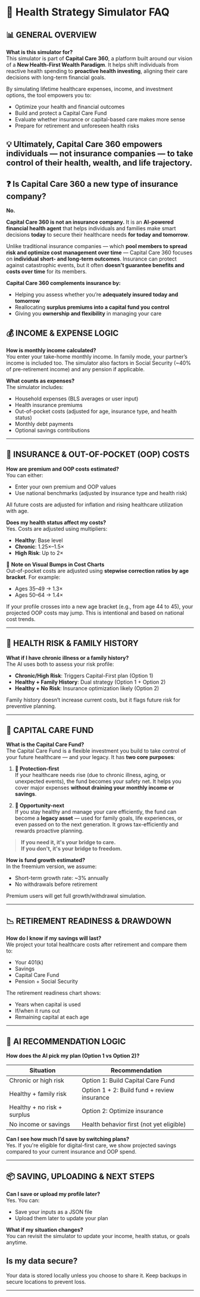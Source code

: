 # 🧠 Health Strategy Simulator FAQ

## 📊 GENERAL OVERVIEW

**What is this simulator for?**  
This simulator is part of **Capital Care 360**, a platform built around our vision of a **New Health-First Wealth Paradigm**. It helps shift individuals from reactive health spending to **proactive health investing**, aligning their care decisions with long-term financial goals.

By simulating lifetime healthcare expenses, income, and investment options, the tool empowers you to:
- Optimize your health and financial outcomes
- Build and protect a Capital Care Fund
- Evaluate whether insurance or capital-based care makes more sense
- Prepare for retirement and unforeseen health risks

💡 Ultimately, **Capital Care 360 empowers individuals — not insurance companies — to take control of their health, wealth, and life trajectory.**
---

## ❓ Is Capital Care 360 a new type of insurance company?

**No.**  

**Capital Care 360 is not an insurance company.** It is an **AI-powered financial health agent** that helps individuals and families make smart decisions **today** to secure their healthcare needs **for today and tomorrow**.

Unlike traditional insurance companies — which **pool members to spread risk and optimize cost management over time** — Capital Care 360 focuses on **individual short- and long-term outcomes**. Insurance can protect against catastrophic events, but it often **doesn't guarantee benefits and costs over time** for its members.

**Capital Care 360 complements insurance by:**
- Helping you assess whether you’re **adequately insured today and tomorrow**
- Reallocating **surplus premiums into a capital fund you control**
- Giving you **ownership and flexibility** in managing your care

## 💰 INCOME & EXPENSE LOGIC

**How is monthly income calculated?**  
You enter your take-home monthly income. In family mode, your partner’s income is included too. The simulator also factors in Social Security (~40% of pre-retirement income) and any pension if applicable.

**What counts as expenses?**  
The simulator includes:
- Household expenses (BLS averages or user input)
- Health insurance premiums
- Out-of-pocket costs (adjusted for age, insurance type, and health status)
- Monthly debt payments
- Optional savings contributions

---

## 🧾 INSURANCE & OUT-OF-POCKET (OOP) COSTS

**How are premium and OOP costs estimated?**  
You can either:
- Enter your own premium and OOP values
- Use national benchmarks (adjusted by insurance type and health risk)

All future costs are adjusted for inflation and rising healthcare utilization with age.

**Does my health status affect my costs?**  
Yes. Costs are adjusted using multipliers:
- **Healthy**: Base level
- **Chronic**: 1.25×–1.5×
- **High Risk**: Up to 2×

🧮 **Note on Visual Bumps in Cost Charts**  
Out-of-pocket costs are adjusted using **stepwise correction ratios by age bracket**. For example:
- Ages 35–49 → 1.3×  
- Ages 50–64 → 1.4×  

If your profile crosses into a new age bracket (e.g., from age 44 to 45), your projected OOP costs may jump. This is intentional and based on national cost trends.

---

## 🧬 HEALTH RISK & FAMILY HISTORY

**What if I have chronic illness or a family history?**  
The AI uses both to assess your risk profile:
- **Chronic/High Risk**: Triggers Capital-First plan (Option 1)
- **Healthy + Family History**: Dual strategy (Option 1 + Option 2)
- **Healthy + No Risk**: Insurance optimization likely (Option 2)

Family history doesn’t increase current costs, but it flags future risk for preventive planning.

---

## 🧱 CAPITAL CARE FUND

**What is the Capital Care Fund?**  
The Capital Care Fund is a flexible investment you build to take control of your future healthcare — and your legacy. It has **two core purposes**:

1. **💼 Protection-first**  
   If your healthcare needs rise (due to chronic illness, aging, or unexpected events), the fund becomes your safety net. It helps you cover major expenses **without draining your monthly income or savings**.

2. **🌱 Opportunity-next**  
   If you stay healthy and manage your care efficiently, the fund can become a **legacy asset** — used for family goals, life experiences, or even passed on to the next generation. It grows tax-efficiently and rewards proactive planning.

> **If you need it, it's your bridge to care.  
> If you don't, it's your bridge to freedom.**

**How is fund growth estimated?**  
In the freemium version, we assume:
- Short-term growth rate: ~3% annually
- No withdrawals before retirement

Premium users will get full growth/withdrawal simulation.

---

## 📉 RETIREMENT READINESS & DRAWDOWN

**How do I know if my savings will last?**  
We project your total healthcare costs after retirement and compare them to:
- Your 401(k)
- Savings
- Capital Care Fund
- Pension + Social Security

The retirement readiness chart shows:
- Years when capital is used
- If/when it runs out
- Remaining capital at each age

---

## 🤖 AI RECOMMENDATION LOGIC

**How does the AI pick my plan (Option 1 vs Option 2)?**

| Situation                   | Recommendation                              |
| ---------------------------|---------------------------------------------|
| Chronic or high risk        | Option 1: Build Capital Care Fund           |
| Healthy + family risk       | Option 1 + 2: Build fund + review insurance |
| Healthy + no risk + surplus | Option 2: Optimize insurance                |
| No income or savings        | Health behavior first (not yet eligible)    |

**Can I see how much I’d save by switching plans?**  
Yes. If you're eligible for digital-first care, we show projected savings compared to your current insurance and OOP spend.

---

## 📦 SAVING, UPLOADING & NEXT STEPS

**Can I save or upload my profile later?**  
Yes. You can:
- Save your inputs as a JSON file
- Upload them later to update your plan

**What if my situation changes?**  
You can revisit the simulator to update your income, health status, or goals anytime.


## Is my data secure?
Your data is stored locally unless you choose to share it. Keep backups in secure locations to prevent loss.

---
